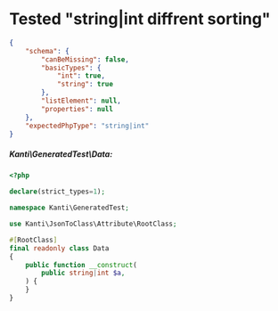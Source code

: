 # Tested "string|int diffrent sorting"
````json
{
    "schema": {
        "canBeMissing": false,
        "basicTypes": {
            "int": true,
            "string": true
        },
        "listElement": null,
        "properties": null
    },
    "expectedPhpType": "string|int"
}
````
##### Kanti\GeneratedTest\Data:
````php
<?php

declare(strict_types=1);

namespace Kanti\GeneratedTest;

use Kanti\JsonToClass\Attribute\RootClass;

#[RootClass]
final readonly class Data
{
    public function __construct(
        public string|int $a,
    ) {
    }
}
````
